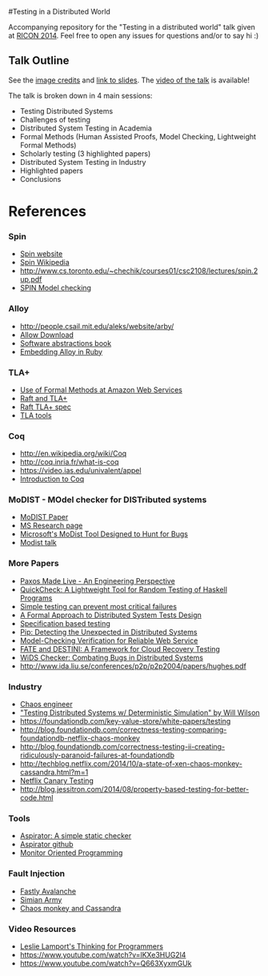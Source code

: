#Testing in a Distributed World

Accompanying repository for the "Testing in a distributed world" talk given at [RICON 2014](http://ricon.io/archive/2014/index.html). Feel free to open any issues for questions and/or to say hi :)

## Talk Outline
See the [image credits](credits.md) and [link to slides](https://speakerdeck.com/randommood/testing-in-a-distributed-world).
The [video of the talk](http://t.co/IqcKIGy88Z) is available!

The talk is broken down in 4 main sessions:
* Testing Distributed Systems
 * Challenges of testing
* Distributed System Testing in Academia
 * Formal Methods (Human Assisted Proofs, Model Checking, Lightweight Formal Methods)
 * Scholarly testing (3 highlighted papers)
* Distributed System Testing in Industry
 * Highlighted papers
* Conclusions

# References

### Spin
* [Spin website](http://spinroot.com/spin/whatispin.html)
* [Spin Wikipedia](http://en.wikipedia.org/wiki/SPIN_model_checker)
* http://www.cs.toronto.edu/~chechik/courses01/csc2108/lectures/spin.2up.pdf
* [SPIN Model checking](http://www.drdobbs.com/parallel/spin-model-checking/184410300)

### Alloy
* http://people.csail.mit.edu/aleks/website/arby/
* [Allow Download](http://alloy.mit.edu/alloy/download.html)
* [Software abstractions book](http://www.amazon.com/Software-Abstractions-Logic-Language-Analysis/dp/0262017156)
* [Embedding Alloy in Ruby](http://people.csail.mit.edu/aleks/website/papers/abz14-arby-slides.pdf)

### TLA+
* [Use of Formal Methods at Amazon Web Services](http://raftuserstudy.s3-website-us-west-1.amazonaws.com/proof.pdf)
* [Raft and TLA+](https://groups.google.com/forum/#!topic/raft-dev/yu-wOUx-gnA)
* [Raft TLA+ spec](https://ramcloud.stanford.edu/~ongaro/raft.tla)
* [TLA tools](https://github.com/joewilliams/tla_tools)

### Coq
* http://en.wikipedia.org/wiki/Coq
* http://coq.inria.fr/what-is-coq
* https://video.ias.edu/univalent/appel
* [Introduction to Coq](https://www.youtube.com/watch?v=ngM2N98ppQE)

### MoDIST - MOdel checker for DISTributed systems
* [MoDIST Paper](https://www.usenix.org/legacy/event/nsdi09/tech/full_papers/yang/yang_html/)
* [MS Research page](http://research.microsoft.com/en-us/projects/modist/)
* [Microsoft's MoDist Tool Designed to Hunt for Bugs](http://news.softpedia.com/news/Microsoft-039-s-MoDist-Tool-Designed-to-Hunt-for-Bugs-86561.shtml)
* [Modist talk](http://www.cs.columbia.edu/~junfeng/papers/modist-nsdi09.talk.pdf)

### More Papers
* [Paxos Made Live - An Engineering Perspective](http://www.cs.utexas.edu/users/lorenzo/corsi/cs380d/papers/paper2-1.pdf)
* [QuickCheck: A Lightweight Tool for Random Testing of Haskell Programs](http://www.eecs.northwestern.edu/~robby/courses/395-495-2009-fall/quick.pdf)
* [Simple testing can prevent most critical failures](https://www.usenix.org/system/files/conference/osdi14/osdi14-paper-yuan.pdf)
* [A Formal Approach to Distributed System Tests Design](http://arxiv.org/pdf/1410.1747.pdf)
* [Specification based testing](https://www.st.cs.uni-saarland.de/edu/testingdebugging10/slides/24_SpecificationBasedTesting.pdf)
* [Pip: Detecting the Unexpected in Distributed Systems](http://issg.cs.duke.edu/pip/nsdi06preprint.pdf)
* [Model-Checking Verification for Reliable Web Service](http://clip.dia.fi.upm.es/Projects/S-CUBE/papers/nakajima02:checking_verif_ws.pdf)
* [FATE and DESTINI: A Framework for Cloud Recovery Testing](http://db.cs.berkeley.edu/papers/nsdi11-fate-destini.pdf)
* [WiDS Checker: Combating Bugs in Distributed Systems](https://www.usenix.org/legacy/event/nsdi07/tech/full_papers/liu/liu.pdf)
* http://www.ida.liu.se/conferences/p2p/p2p2004/papers/hughes.pdf

### Industry
* [Chaos engineer](http://techblog.netflix.com/2014/09/introducing-chaos-engineering.html)
* ["Testing Distributed Systems w/ Deterministic Simulation" by Will Wilson](https://www.youtube.com/watch?v=4fFDFbi3toc)
* https://foundationdb.com/key-value-store/white-papers/testing
* http://blog.foundationdb.com/correctness-testing-comparing-foundationdb-netflix-chaos-monkey
* http://blog.foundationdb.com/correctness-testing-ii-creating-ridiculously-paranoid-failures-at-foundationdb
* http://techblog.netflix.com/2014/10/a-state-of-xen-chaos-monkey-cassandra.html?m=1
* [Netflix Canary Testing](http://www.infoq.com/presentations/canary-analysis-deployment-pattern)
* http://blog.jessitron.com/2014/08/property-based-testing-for-better-code.html

### Tools
* [Aspirator: A simple static checker](http://www.eecg.toronto.edu/failureAnalysis/)
* [Aspirator github](https://github.com/diy1/aspirator)
* [Monitor Oriented Programming](http://fsl.cs.illinois.edu/index.php/MOP)

### Fault Injection
* [Fastly Avalanche](https://github.com/fastly/Avalanche)
* [Simian Army](http://techblog.netflix.com/2011/07/netflix-simian-army.html)
* [Chaos monkey and Cassandra](http://techblog.netflix.com/2014/10/a-state-of-xen-chaos-monkey-cassandra.html?m=1)

### Video Resources
* [Leslie Lamport's Thinking for Programmers](http://channel9.msdn.com/Events/Build/2014/3-642)
* https://www.youtube.com/watch?v=lKXe3HUG2l4
* https://www.youtube.com/watch?v=Q663XyxmGUk

